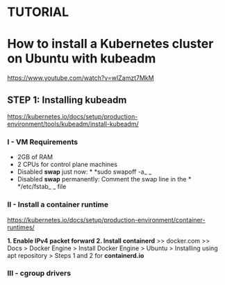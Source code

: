 # TUTORIAL 
# How to install a Kubernetes cluster on Ubuntu with kubeadm
https://www.youtube.com/watch?v=wIZamzt7MkM

## STEP 1: Installing kubeadm
https://kubernetes.io/docs/setup/production-environment/tools/kubeadm/install-kubeadm/

### I - VM Requirements
- 2GB of RAM
- 2 CPUs for control plane machines
- Disabled **swap** just now: * *sudo swapoff -a_ _
- Disabled **swap** permanently: Comment the swap line in the * */etc/fstab_ _ file

### II - Install a container runtime
https://kubernetes.io/docs/setup/production-environment/container-runtimes/

**1. Enable IPv4 packet forward**
**2. Install containerd**
     >> docker.com
       >> Docs
         > Docker Engine
           > Install Docker Engine
             > Ubuntu
               > Installing using apt repository
                 > Steps 1 and 2 for **containerd.io**

### III - cgroup drivers ###
